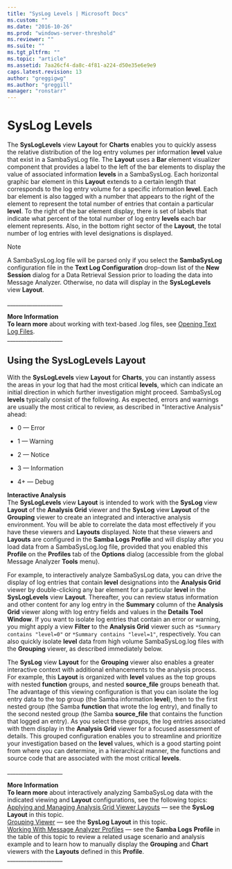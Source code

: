 ```yaml
---
title: "SysLog Levels | Microsoft Docs"
ms.custom: ""
ms.date: "2016-10-26"
ms.prod: "windows-server-threshold"
ms.reviewer: ""
ms.suite: ""
ms.tgt_pltfrm: ""
ms.topic: "article"
ms.assetid: 7aa26cf4-da8c-4f81-a224-d50e35e6e9e9
caps.latest.revision: 13
author: "greggigwg"
ms.author: "greggill"
manager: "ronstarr"
---
```

# SysLog Levels
The **SysLogLevels** view **Layout** for **Charts** enables you to quickly assess the relative distribution of the log entry volumes per information **level** value that exist in a SambaSysLog file. The **Layout** uses a **Bar** element visualizer component that provides a label to the left of the bar elements to display the value of  associated information **levels** in a SambaSysLog. Each horizontal graphic bar element in this **Layout** extends to a certain length that corresponds to the log entry volume for a specific information **level**. Each bar element is also tagged with a number that appears to the right of the element to represent the total number of entries that contain a particular **level**.  To the right of the bar element display, there is set of labels that indicate what percent of the total number of log entry **levels** each bar element represents. Also, in the bottom right sector of the **Layout**, the total number of log entries with level designations is displayed.  
  
> [!NOTE]
>  A SambaSysLog.log file will be parsed only if you select the **SambaSysLog** configuration file in the **Text Log Configuration** drop-down list of the **New Session** dialog for a Data Retrieval Session prior to loading the data into Message Analyzer. Otherwise, no data will display in the **SysLogLevels** view **Layout**.  
>   
>  ___________________\_  
>   
>  **More Information**   
>  **To learn more** about working with text-based .log files, see [Opening Text Log Files](opening-text-log-files.md).  
> ___________________\_  
  
## Using the SysLogLevels Layout  
 With the **SysLogLevels** view **Layout** for **Charts**, you can instantly assess the areas in your log that had the most critical **levels**, which can indicate an initial direction in which further investigation might proceed. SambaSysLog **levels** typically consist of the following. As expected, errors and warnings are usually the most critical to review, as described in "Interactive Analysis" ahead:  
  
-   0 — Error  
  
-   1 — Warning  
  
-   2 — Notice  
  
-   3 — Information  
  
-   4+ — Debug  
  
 **Interactive Analysis**   
The **SysLogLevels** view **Layout** is intended to work with the **SysLog** view **Layout** of the **Analysis Grid** viewer and the **SysLog** view **Layout** of the **Grouping** viewer to create an integrated and interactive analysis environment. You will be able to correlate the data most effectively if you have these viewers and **Layouts** displayed. Note that these viewers and **Layouts** are configured in the **Samba Logs** **Profile** and will display after you  load data from a SambaSysLog.log file, provided that you enabled this **Profile** on the **Profiles** tab of the **Options** dialog (accessible from the global Message Analyzer **Tools** menu).  
  
 For example, to interactively analyze SambaSysLog data, you can  drive the display of log  entries that contain **level** designations into the **Analysis Grid** viewer by double-clicking any bar element for a particular **level** in the **SysLogLevels** view **Layout**. Thereafter, you can review status information and other content for any log entry in the **Summary** column of the **Analysis Grid** viewer along with log entry fields and values in the **Details** **Tool Window**. If you want to isolate log entries that contain an error or warning, you might apply a view **Filter** to the **Analysis Grid** viewer such as `*Summary contains "level=0"` or `*Summary contains "level=1"`, respectively. You can also quickly isolate **level** data from high volume SambaSysLog.log files with the **Grouping** viewer, as described immediately below.  
  
 The **SysLog** view **Layout** for the **Grouping** viewer also enables a greater interactive context with additional enhancements to the analysis process. For example, this  **Layout** is organized with **level** values as the top groups with nested **function** groups, and  nested **source_file** groups beneath that. The advantage of this viewing configuration is that you can isolate the log entry data to the top group (the Samba information **level**), then to the first nested group (the Samba **function** that wrote the log entry), and finally to the second nested group (the Samba **source_file** that contains the function that logged an entry). As you select these groups, the log entries associated with them display in the **Analysis Grid** viewer for a focused assessment of details. This grouped configuration enables you to streamline and prioritize your investigation based on the **level** values, which is a good starting point from where you can determine, in a hierarchical manner, the functions and source code that are associated with the most critical **levels**.  
  
 ___________________\_  
  
 **More Information**   
 **To learn more** about interactively analyzing SambaSysLog data with the indicated viewing and **Layout** configurations, see the following topics:  
[Applying and Managing Analysis Grid Viewer Layouts](applying-and-managing-analysis-grid-viewer-layouts.md) — see the **SysLog** **Layout** in this topic.  
[Grouping Viewer](grouping-viewer.md) — see the **SysLog** **Layout** in this topic.  
[Working With Message Analyzer Profiles](working-with-message-analyzer-profiles.md) — see the **Samba Logs** **Profile** in the table of this topic to review a related usage scenario and analysis example and to learn how to manually display the **Grouping** and **Chart** viewers with the **Layouts** defined in this **Profile**.  
___________________\_